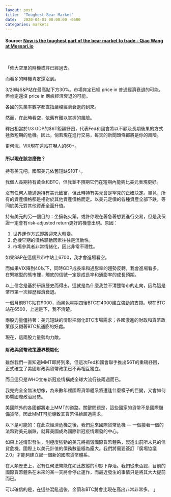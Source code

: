 ```yaml
---
layout: post
title:  "Toughest Bear Market"
date:   2020-04-01 00:00:00 -0500
categories: markets
---
```

#### Source: [Now is the toughest part of the bear market to trade - Qiao Wang at Messari.io](https://messari.io/article/now-is-the-toughest-part-of-the-bear-market-to-trade)

&nbsp;

「佈大空單的時機或許已經過去。

而看多的時機肯定還沒到。

3/26時S&P站在最高點下方30%。市場肯定已經 price in 普通經濟衰退的可能，但肯定還沒 price in 嚴峻經濟衰退的可能。

各國的失業率數字都直指嚴峻經濟衰退的到來。

然而，在此時看空，依舊有難以掌握的風險。

釋出相當於1/3 GDP的$6T鉅額紓困，代表Fed和國會將以不顧及長期後果的方式拯救短期的危機。因此，倘若現在進行交易，每天的新聞頭條都將是你的風險。

更何況，VIX現在還站在嚇人的60+。

#### 所以現在該怎麼做？

持有美元吧。國際美元依舊短缺$10T+。

我個人長期持有黃金和BTC，但我並不預期它們在短期內能夠比美元表現更好。

沒有任何人能通過持有美元致富，但此時持有美元會是罕見的正確決定。畢竟，所有的資產價格都是相對於其他資產價格而定。以美元定價的各種資產全部下跌，等同於美元對其他資產全面升值。

持有美元的另一個目的：坐擁乾火藥。或許你現在著急著想要進行交易，但是我保證一定會有risk-adjusted return更好的機會出現。原因：
1. 世界運作方式即將迎來大轉變。
2. 危機早期的價格驅動因素往往是流動性。
3. 市場參與者非常情緒化，因此非常不理性。

如果S&P在這個熊市中站上6700，我才會進場看空。

而如果VIX降到40以下，同時GDP成長率和通膨率的趨勢反轉，我會進場看多。在緊縮型的熊市裡，觸底的信號一定是成長率和通膨率的成長預期。

以上信念是基於研讀歷史而得出。這就是為什麼我並不清楚幣市的走向，因為這是幣市第一次經歷經濟衰退。

一個月前BTC站在9000，而黑色星期四後BTC在4000建立強勁的支撐。現在BTC站在6500，上還是下，我不清楚。

兩股力量僵持著：美元短缺的情形把弱化BTC市場需求；各國激進的財政和貨幣政策卻反襯著BTC抗通膨的好處。

現在，這兩股力量勢均力敵。

#### 財政與貨幣政策邊界模糊化

雖然我們一直知道MMT即將到來，但這次Fed和國會聯手推出$6T的重磅紓困，正式確立了美國財政與貨幣政策已不再相互獨立。

而且這只是WHO宣布新冠疫情構成全球大流行後兩週而已。

我完完全全無法想像，為來數年裡國際貨幣體系將遭逢什麼樣子的巨變，又會如何影響國際政治局勢。

美國除外的各國都將走上MMT的道路。關鍵問題是，這些國家的貨幣不是國際儲備貨幣，因此MMT可能導致其貨幣供給超過需求。

以下是可能的：在此次經濟危機之後，我們迎來國際貨幣危機 — 一個接著一個的法幣對美元崩跌，就算美國成為國際新冠疫情爆發的中心。

如果上述情形發生，則極度強勁的美元將搗毀國際貨幣體系，製造出前所未見的信貸危機。國際上以美元計值的債務數量極為龐大。我們將需要簽訂『廣場協議2.0』才能夠建立起一個新的國際貨幣體系。

在人類歷史上，沒有任何法幣能在如此放縱的印鈔下存活。我們從未否認，目前的國際貨幣體系在未來的某一天將會停止運作，而最近發生的事情只是將其大大提前而已。

可以確信的是，在這些混亂過後，金價和BTC將會比現在高出非常非常多。
」
